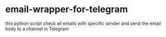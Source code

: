 # email-wrapper-for-telegram
this python script check all emails with specific sender and send the email body to a channel in Telegram
